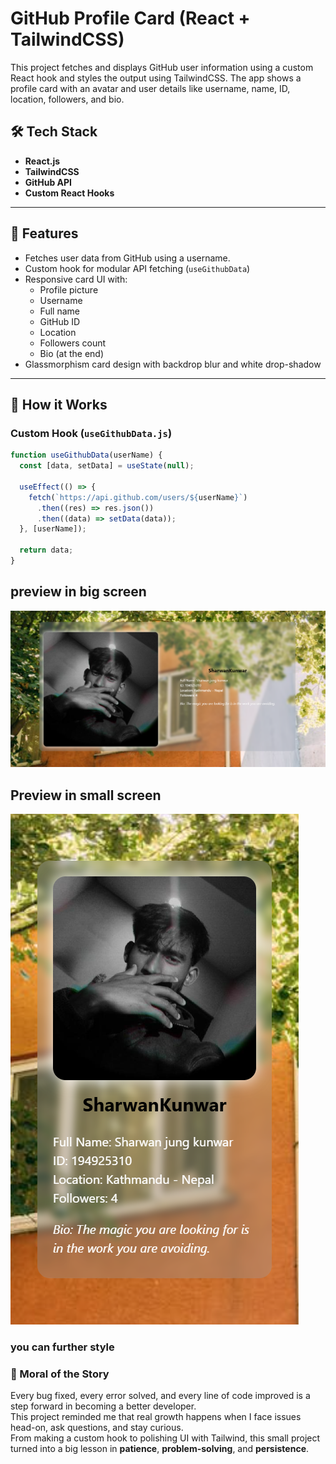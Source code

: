 # GitHub Profile Card (React + TailwindCSS)

This project fetches and displays GitHub user information using a custom React hook and styles the output using TailwindCSS. The app shows a profile card with an avatar and user details like username, name, ID, location, followers, and bio.

## 🛠 Tech Stack

- **React.js**
- **TailwindCSS**
- **GitHub API**
- **Custom React Hooks**

---

## 🚀 Features

- Fetches user data from GitHub using a username.
- Custom hook for modular API fetching (`useGithubData`)
- Responsive card UI with:
  - Profile picture
  - Username
  - Full name
  - GitHub ID
  - Location
  - Followers count
  - Bio (at the end)
- Glassmorphism card design with backdrop blur and white drop-shadow
---


## 🧠 How it Works

### Custom Hook (`useGithubData.js`)

```js
function useGithubData(userName) {
  const [data, setData] = useState(null);

  useEffect(() => {
    fetch(`https://api.github.com/users/${userName}`)
      .then((res) => res.json())
      .then((data) => setData(data));
  }, [userName]);

  return data;
}
```
## preview in big screen
![img](./src/assets/big.png)

## Preview in small screen
![img](./src/assets/small.png)


### you can further style



### 🧠 Moral of the Story

Every bug fixed, every error solved, and every line of code improved is a step forward in becoming a better developer.  
This project reminded me that real growth happens when I face issues head-on, ask questions, and stay curious.  
From making a custom hook to polishing UI with Tailwind, this small project turned into a big lesson in **patience**, **problem-solving**, and **persistence**.

